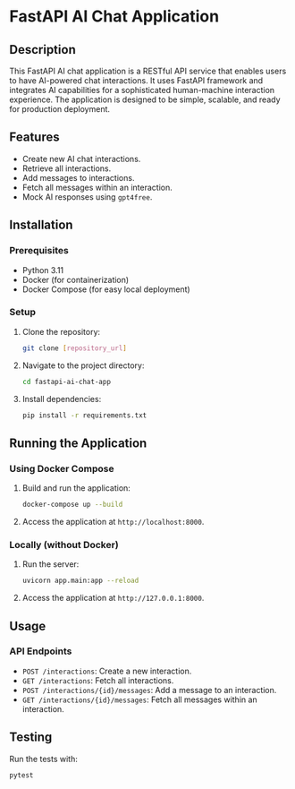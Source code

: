 # FastAPI AI Chat Application

## Description

This FastAPI AI chat application is a RESTful API service that enables users to have AI-powered chat interactions. It uses FastAPI framework and integrates AI capabilities for a sophisticated human-machine interaction experience. The application is designed to be simple, scalable, and ready for production deployment.

## Features

- Create new AI chat interactions.
- Retrieve all interactions.
- Add messages to interactions.
- Fetch all messages within an interaction.
- Mock AI responses using `gpt4free`.

## Installation

### Prerequisites

- Python 3.11
- Docker (for containerization)
- Docker Compose (for easy local deployment)

### Setup

1. Clone the repository:
   ```bash
   git clone [repository_url]
   ```

2. Navigate to the project directory:
   ```bash
   cd fastapi-ai-chat-app
   ```

3. Install dependencies:
   ```bash
   pip install -r requirements.txt
   ```

## Running the Application

### Using Docker Compose

1. Build and run the application:
   ```bash
   docker-compose up --build
   ```

2. Access the application at `http://localhost:8000`.

### Locally (without Docker)

1. Run the server:
   ```bash
   uvicorn app.main:app --reload
   ```

2. Access the application at `http://127.0.0.1:8000`.

## Usage

### API Endpoints

- `POST /interactions`: Create a new interaction.
- `GET /interactions`: Fetch all interactions.
- `POST /interactions/{id}/messages`: Add a message to an interaction.
- `GET /interactions/{id}/messages`: Fetch all messages within an interaction.

## Testing

Run the tests with:

```bash
pytest
```
